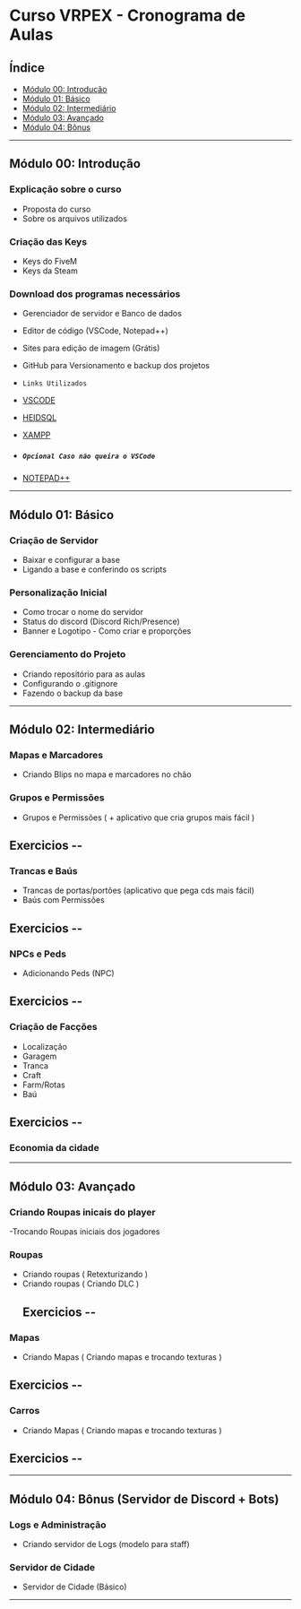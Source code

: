 # Curso VRPEX - Cronograma de Aulas

## Índice
- [Módulo 00: Introdução](#módulo-00-introdução)
- [Módulo 01: Básico](#módulo-01-básico)
- [Módulo 02: Intermediário](#módulo-02-intermediário)
- [Módulo 03: Avançado](#módulo-03-avançado)
- [Módulo 04: Bônus](#módulo-04-bônus)

---

## Módulo 00: Introdução

### Explicação sobre o curso
- Proposta do curso
- Sobre os arquivos utilizados

### Criação das Keys
- Keys do FiveM
- Keys da Steam

### Download dos programas necessários
- Gerenciador de servidor e Banco de dados
- Editor de código (VSCode, Notepad++)
- Sites para edição de imagem (Grátis)
- GitHub para Versionamento e backup dos projetos
- `Links Utilizados`
- [VSCODE](https://code.visualstudio.com)
- [HEIDSQL](https://www.heidisql.com)
- [XAMPP](https://www.apachefriends.org/pt_br/index.html)

- ##### `Opcional Caso não queira o VSCode`
- [NOTEPAD++](https://notepad-plus-plus.org)

---

## Módulo 01: Básico

### Criação de Servidor
- Baixar e configurar a base
- Ligando a base e conferindo os scripts

### Personalização Inicial
- Como trocar o nome do servidor
- Status do discord (Discord Rich/Presence)
- Banner e Logotipo - Como criar e proporções

### Gerenciamento do Projeto
- Criando repositório para as aulas
- Configurando o .gitignore
- Fazendo o backup da base

---

## Módulo 02: Intermediário

### Mapas e Marcadores
- Criando Blips no mapa e marcadores no chão

### Grupos e Permissões
- Grupos e Permissões ( + aplicativo que cria grupos mais fácil )

## Exercicios --

### Trancas e Baús
- Trancas de portas/portões (aplicativo que pega cds mais fácil)
- Baús com Permissões
## Exercicios --

### NPCs e Peds
- Adicionando Peds (NPC)
## Exercicios --

### Criação de Facções
- Localização
- Garagem
- Tranca
- Craft
- Farm/Rotas
- Baú
  
## Exercicios --
  
### Economia da cidade

---

## Módulo 03: Avançado

### Criando Roupas inicais do player
-Trocando Roupas iniciais dos jogadores

### Roupas
- Criando roupas  ( Retexturizando )
- Criando roupas  ( Criando DLC )
  ## Exercicios --
### Mapas
- Criando Mapas ( Criando mapas e trocando texturas )
## Exercicios --
### Carros
- Criando Mapas ( Criando mapas e trocando texturas )
## Exercicios --
---

## Módulo 04: Bônus (Servidor de Discord + Bots)

### Logs e Administração
- Criando servidor de Logs (modelo para staff)

### Servidor de Cidade
- Servidor de Cidade (Básico)

---

